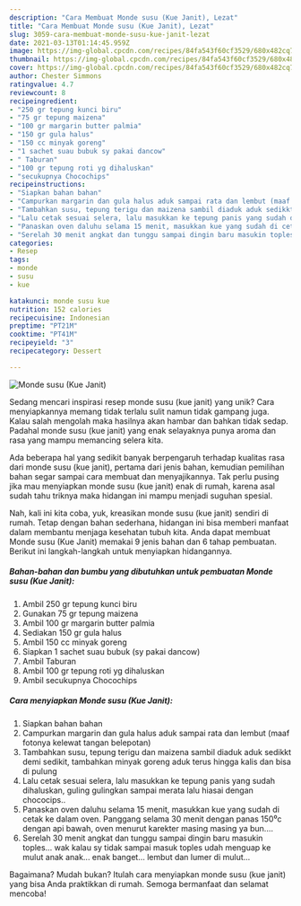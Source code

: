 ```yaml
---
description: "Cara Membuat Monde susu (Kue Janit), Lezat"
title: "Cara Membuat Monde susu (Kue Janit), Lezat"
slug: 3059-cara-membuat-monde-susu-kue-janit-lezat
date: 2021-03-13T01:14:45.959Z
image: https://img-global.cpcdn.com/recipes/84fa543f60cf3529/680x482cq70/monde-susu-kue-janit-foto-resep-utama.jpg
thumbnail: https://img-global.cpcdn.com/recipes/84fa543f60cf3529/680x482cq70/monde-susu-kue-janit-foto-resep-utama.jpg
cover: https://img-global.cpcdn.com/recipes/84fa543f60cf3529/680x482cq70/monde-susu-kue-janit-foto-resep-utama.jpg
author: Chester Simmons
ratingvalue: 4.7
reviewcount: 8
recipeingredient:
- "250 gr tepung kunci biru"
- "75 gr tepung maizena"
- "100 gr margarin butter palmia"
- "150 gr gula halus"
- "150 cc minyak goreng"
- "1 sachet suau bubuk sy pakai dancow"
- " Taburan"
- "100 gr tepung roti yg dihaluskan"
- "secukupnya Chocochips"
recipeinstructions:
- "Siapkan bahan bahan"
- "Campurkan margarin dan gula halus aduk sampai rata dan lembut (maaf fotonya kelewat tangan belepotan)"
- "Tambahkan susu, tepung terigu dan maizena sambil diaduk aduk sedikkt demi sedikit, tambahkan minyak goreng aduk terus hingga kalis dan bisa di pulung"
- "Lalu cetak sesuai selera, lalu masukkan ke tepung panis yang sudah dihaluskan, guling gulingkan sampai merata lalu hiasai dengan chococips.."
- "Panaskan oven daluhu selama 15 menit, masukkan kue yang sudah di cetak ke dalam oven. Panggang selama 30 menit dengan panas 150⁰c dengan api bawah, oven menurut karekter masing masing ya bun...."
- "Serelah 30 menit angkat dan tunggu sampai dingin baru masukin toples... wak kalau sy tidak sampai masuk toples udah menguap ke mulut anak anak... enak banget... lembut dan lumer di mulut..."
categories:
- Resep
tags:
- monde
- susu
- kue

katakunci: monde susu kue 
nutrition: 152 calories
recipecuisine: Indonesian
preptime: "PT21M"
cooktime: "PT41M"
recipeyield: "3"
recipecategory: Dessert

---
```



![Monde susu (Kue Janit)](https://img-global.cpcdn.com/recipes/84fa543f60cf3529/680x482cq70/monde-susu-kue-janit-foto-resep-utama.jpg)

Sedang mencari inspirasi resep monde susu (kue janit) yang unik? Cara menyiapkannya memang tidak terlalu sulit namun tidak gampang juga. Kalau salah mengolah maka hasilnya akan hambar dan bahkan tidak sedap. Padahal monde susu (kue janit) yang enak selayaknya punya aroma dan rasa yang mampu memancing selera kita.



Ada beberapa hal yang sedikit banyak berpengaruh terhadap kualitas rasa dari monde susu (kue janit), pertama dari jenis bahan, kemudian pemilihan bahan segar sampai cara membuat dan menyajikannya. Tak perlu pusing jika mau menyiapkan monde susu (kue janit) enak di rumah, karena asal sudah tahu triknya maka hidangan ini mampu menjadi suguhan spesial.


Nah, kali ini kita coba, yuk, kreasikan monde susu (kue janit) sendiri di rumah. Tetap dengan bahan sederhana, hidangan ini bisa memberi manfaat dalam membantu menjaga kesehatan tubuh kita. Anda dapat membuat Monde susu (Kue Janit) memakai 9 jenis bahan dan 6 tahap pembuatan. Berikut ini langkah-langkah untuk menyiapkan hidangannya.

<!--inarticleads1-->

##### Bahan-bahan dan bumbu yang dibutuhkan untuk pembuatan Monde susu (Kue Janit):

1. Ambil 250 gr tepung kunci biru
1. Gunakan 75 gr tepung maizena
1. Ambil 100 gr margarin butter palmia
1. Sediakan 150 gr gula halus
1. Ambil 150 cc minyak goreng
1. Siapkan 1 sachet suau bubuk (sy pakai dancow)
1. Ambil  Taburan
1. Ambil 100 gr tepung roti yg dihaluskan
1. Ambil secukupnya Chocochips




<!--inarticleads2-->

##### Cara menyiapkan Monde susu (Kue Janit):

1. Siapkan bahan bahan
1. Campurkan margarin dan gula halus aduk sampai rata dan lembut (maaf fotonya kelewat tangan belepotan)
1. Tambahkan susu, tepung terigu dan maizena sambil diaduk aduk sedikkt demi sedikit, tambahkan minyak goreng aduk terus hingga kalis dan bisa di pulung
1. Lalu cetak sesuai selera, lalu masukkan ke tepung panis yang sudah dihaluskan, guling gulingkan sampai merata lalu hiasai dengan chococips..
1. Panaskan oven daluhu selama 15 menit, masukkan kue yang sudah di cetak ke dalam oven. Panggang selama 30 menit dengan panas 150⁰c dengan api bawah, oven menurut karekter masing masing ya bun....
1. Serelah 30 menit angkat dan tunggu sampai dingin baru masukin toples... wak kalau sy tidak sampai masuk toples udah menguap ke mulut anak anak... enak banget... lembut dan lumer di mulut...




Bagaimana? Mudah bukan? Itulah cara menyiapkan monde susu (kue janit) yang bisa Anda praktikkan di rumah. Semoga bermanfaat dan selamat mencoba!
